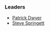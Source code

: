 ### Leaders
* [Patrick Dwyer](mailto:patrick.dwyer@owasp.org)
* [Steve Springett](mailto:steve.springett@owasp.org)

